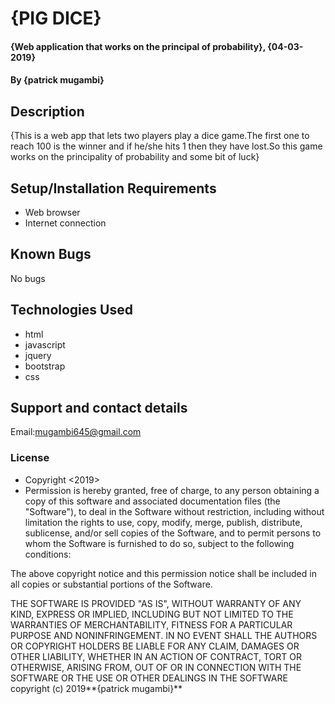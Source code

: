 # {PIG DICE}
#### {Web application that works on the principal of probability}, {04-03-2019}
#### By **{patrick mugambi}**
## Description
{This is a web app that lets two players play a dice game.The first one to reach 100 is the winner and if he/she hits 1 then they have lost.So this game works on the principality of probability and some bit of luck}
## Setup/Installation Requirements
* Web browser
* Internet connection

## Known Bugs
No bugs
## Technologies Used
* html
* javascript
* jquery
* bootstrap
* css

## Support and contact details
Email:mugambi645@gmail.com
### License
* Copyright <2019> <patrick mugambi>
* Permission is hereby granted, free of charge, to any person obtaining a copy of this software and associated documentation files (the "Software"), to deal in the Software without restriction, including without limitation the rights to use, copy, modify, merge, publish, distribute, sublicense, and/or sell copies of the Software, and to permit persons to whom the Software is furnished to do so, subject to the following conditions:

The above copyright notice and this permission notice shall be included in all copies or substantial portions of the Software.

THE SOFTWARE IS PROVIDED "AS IS", WITHOUT WARRANTY OF ANY KIND, EXPRESS OR IMPLIED, INCLUDING BUT NOT LIMITED TO THE WARRANTIES OF MERCHANTABILITY, FITNESS FOR A PARTICULAR PURPOSE AND NONINFRINGEMENT. IN NO EVENT SHALL THE AUTHORS OR COPYRIGHT HOLDERS BE LIABLE FOR ANY CLAIM, DAMAGES OR OTHER LIABILITY, WHETHER IN AN ACTION OF CONTRACT, TORT OR OTHERWISE, ARISING FROM, OUT OF OR IN CONNECTION WITH THE SOFTWARE OR THE USE OR OTHER DEALINGS IN THE SOFTWARE copyright (c) 2019**{patrick mugambi}**
